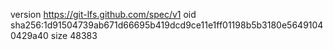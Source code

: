 version https://git-lfs.github.com/spec/v1
oid sha256:1d91504739ab671d66695b419dcd9ce11e1ff01198b5b3180e56491040429a40
size 48383
